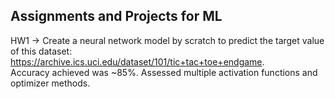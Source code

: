 ## Assignments and Projects for ML 

HW1 -> Create a neural network model by scratch to predict the target value of this dataset: https://archive.ics.uci.edu/dataset/101/tic+tac+toe+endgame. \
Accuracy achieved was ~85%. Assessed multiple activation functions and optimizer methods. 
